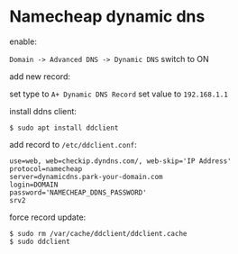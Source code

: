 # Namecheap dynamic dns

enable:

`Domain -> Advanced DNS -> Dynamic DNS` switch to ON

add new record:

set type to `A+ Dynamic DNS Record`
set value to `192.168.1.1`

install ddns client:

	$ sudo apt install ddclient

add record to `/etc/ddclient.conf`:

	use=web, web=checkip.dyndns.com/, web-skip='IP Address'
	protocol=namecheap
	server=dynamicdns.park-your-domain.com
	login=DOMAIN
	password='NAMECHEAP_DDNS_PASSWORD'
	srv2

force record update:

	$ sudo rm /var/cache/ddclient/ddclient.cache
	$ sudo ddclient
